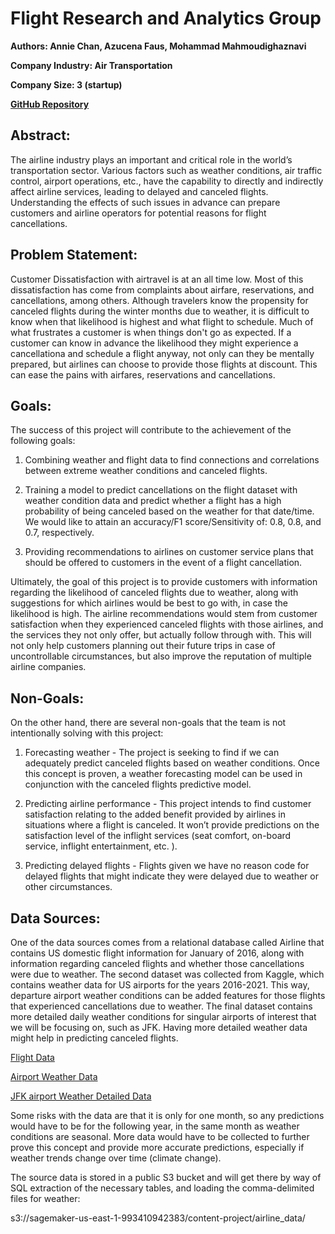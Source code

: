 

# Flight Research and Analytics Group

**Authors: Annie Chan, Azucena Faus, Mohammad Mahmoudighaznavi**

**Company Industry: Air Transportation**

**Company Size: 3 (startup)**

**[GitHub Repository](https://github.com/fausa/Flight_Analytics)**


## Abstract:
The airline industry plays an important and critical role in the world’s transportation sector. Various factors such as weather conditions, air traffic control, airport operations, etc., have the capability to directly and indirectly affect airline services, leading to delayed and canceled flights. Understanding the effects of such issues in advance can prepare customers and airline operators for potential reasons for flight cancellations.

## Problem Statement:
Customer Dissatisfaction with airtravel is at an all time low. Most of this dissatisfaction has come from complaints about airfare, reservations, and cancellations, among others. Although travelers know the propensity for canceled flights during the winter months due to weather, it is difficult to know when that likelihood is highest and what flight to schedule. Much of what frustrates a customer is when things don't go as expected. If a customer can know in advance the likelihood they might experience a cancellationa and schedule a flight anyway, not only can they be mentally prepared, but airlines can choose to provide those flights at discount. This can ease the pains with airfares, reservations and cancellations.

## Goals:
The success of this project will contribute to the achievement of the following goals:

1. Combining weather and flight data to find connections and correlations between extreme weather conditions and canceled flights.

2. Training a model to predict cancellations on the flight dataset with weather condition data and predict whether a flight has a high probability of being canceled based on the weather for that date/time. We would like to attain an accuracy/F1 score/Sensitivity of: 0.8, 0.8, and 0.7, respectively.

3. Providing recommendations to airlines on customer service plans that should be offered to customers in the event of a flight cancellation.

Ultimately, the goal of this project is to provide customers with information regarding the likelihood of canceled flights due to weather, along with suggestions for which airlines would be best to go with, in case the likelihood is high. The airline recommendations would stem from customer satisfaction when they experienced canceled flights with those airlines, and the services they not only offer, but actually follow through with. This will not only help customers planning out their future trips in case of uncontrollable circumstances, but also improve the reputation of multiple airline companies.

## Non-Goals:
On the other hand, there are several non-goals that the team is not intentionally solving with this project:

1. Forecasting weather - The project is seeking to find if we can adequately predict canceled flights based on weather conditions. Once this concept is proven, a weather forecasting model can be used in conjunction with the canceled flights predictive model.

2. Predicting airline performance - This project intends to find customer satisfaction relating to the added benefit provided by airlines in situations where a flight is canceled. It won’t provide predictions on the satisfaction level of the inflight services (seat comfort, on-board service, inflight entertainment, etc. ).

3. Predicting delayed flights - Flights given we have no reason code for delayed flights that might indicate they were delayed due to weather or other circumstances.

## Data Sources:
One of the data sources comes from a relational database called Airline that contains US domestic flight information for January of 2016, along with information regarding canceled flights and whether those cancellations were due to weather. The second dataset was collected from Kaggle, which contains weather data for US airports for the years 2016-2021. This way, departure airport weather conditions can be added features for those flights that experienced cancellations due to weather. The final dataset contains more detailed daily weather conditions for singular airports of interest that we will be focusing on, such as JFK. Having more detailed weather data might help in predicting canceled flights.

[Flight Data](https://relational.fit.cvut.cz/dataset/Airline)

[Airport Weather Data](https://www.kaggle.com/datasets/sobhanmoosavi/us-weather-events)

[JFK airport Weather Detailed Data](https://www.weather.gov/wrh/Climate?wfo=okx)

Some risks with the data are that it is only for one month, so any predictions would have to be for the following year, in the same month as weather conditions are seasonal. More data would have to be collected to further prove this concept and provide more accurate predictions, especially if weather trends change over time (climate change).

The source data is stored in a public S3 bucket and will get there by way of SQL extraction of the necessary tables, and loading the comma-delimited files for weather:

s3://sagemaker-us-east-1-993410942383/content-project/airline_data/


